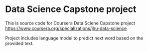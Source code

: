 # Data Science Capstone project

This is source code for Coursera Data Sciene Capstone project https://www.coursera.org/specializations/jhu-data-science

Project includes language model to predict next word based on the provided text.
